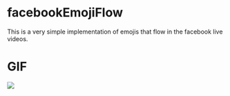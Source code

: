 # facebookEmojiFlow
This is a very simple implementation of emojis that flow in the facebook live videos.
# GIF
![](https://media.giphy.com/media/ndwAwRIL05Ofu/giphy.gif)

